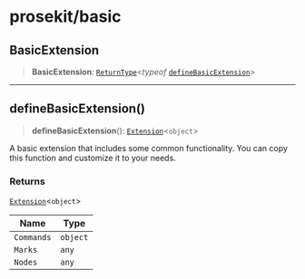 # prosekit/basic

<a id="BasicExtension" name="BasicExtension"></a>

## BasicExtension

> **BasicExtension**: [`ReturnType`](https://www.typescriptlang.org/docs/handbook/utility-types.html#returntypetype)\<*typeof* [`defineBasicExtension`](basic.md#defineBasicExtension)\>

***

<a id="defineBasicExtension" name="defineBasicExtension"></a>

## defineBasicExtension()

> **defineBasicExtension**(): [`Extension`](core.md#ExtensionT)\<`object`\>

A basic extension that includes some common functionality. You can copy this
function and customize it to your needs.

### Returns

[`Extension`](core.md#ExtensionT)\<`object`\>

| Name | Type |
| ------ | ------ |
| `Commands` | `object` |
| `Marks` | `any` |
| `Nodes` | `any` |

